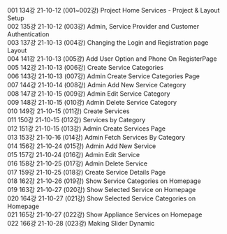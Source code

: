 001 134강 21-10-12 (001~002강) Project Home Services - Project & Layout Setup  
002 135강 21-10-12 (003강) Admin, Service Provider and Customer Authentication  
003 137강 21-10-13 (004강) Changing the Login and Registration page Layout  
004 141강 21-10-13 (005강) Add User Option and Phone On RegisterPage  
005 142강 21-10-13 (006강) Create Service Categories  
006 143강 21-10-13 (007강) Admin Create Service Categories Page  
007 144강 21-10-14 (008강) Admin Add New Service Category  
008 147강 21-10-15 (009강) Admin Edit Service Category  
009 148강 21-10-15 (010강) Admin Delete Service Category  
010 149강 21-10-15 (011강) Create Services  
011 150강 21-10-15 (012강) Services by Category  
012 151강 21-10-15 (013강) Admin Create Services Page  
013 153강 21-10-16 (014강) Admin Fetch Services By Category  
014 156강 21-10-24 (015강) Admin Add New Service  
015 157강 21-10-24 (016강) Admin Edit Service  
016 158강 21-10-25 (017강) Admin Delete Service  
017 159강 21-10-25 (018강) Create Service Details Page  
018 162강 21-10-26 (019강) Show Service Categories on Homepage  
019 163강 21-10-27 (020강) Show Selected Service on Homepage  
020 164강 21-10-27 (021강) Show Selected Service Categories on Homepage  
021 165강 21-10-27 (022강) Show Appliance Services on Homepage  
022 166강 21-10-28 (023강) Making Slider Dynamic  
